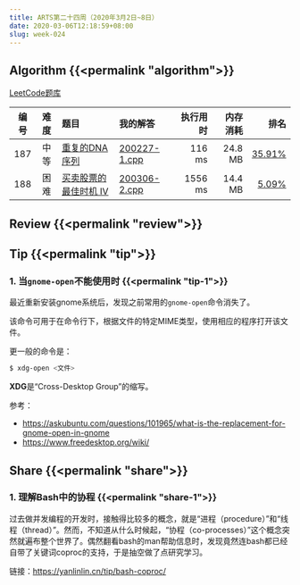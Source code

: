```yaml
---
title: ARTS第二十四周（2020年3月2日~8日）
date: 2020-03-06T12:18:59+08:00
slug: week-024
---
```


## Algorithm {{<permalink "algorithm">}}

[LeetCode题库](https://leetcode-cn.com/problemset/all/)

| 编号 | 难度 | 题目 | 我的解答 | 执行用时 | 内存消耗 | 排名 |
|:----:|:----:|:-----|:---------|---------:|---------:|-----:|
| 187 | 中等 | [重复的DNA序列](https://leetcode-cn.com/problems/repeated-dna-sequences/) | [200227-1.cpp](https://github.com/yanlinlin82/leetcode/blob/master/00187_repeated-dna-sequences/200227-1.cpp) | 116 ms | 24.8 MB | [35.91%](https://leetcode-cn.com/submissions/detail/49787908/) |
| 188 | 困难 | [买卖股票的最佳时机 IV](https://leetcode-cn.com/problems/best-time-to-buy-and-sell-stock-iv/) | [200306-2.cpp](https://github.com/yanlinlin82/leetcode/blob/master/00188_best-time-to-buy-and-sell-stock-iv/200306-2.cpp) | 1556 ms | 14.4 MB | [5.09%](https://leetcode-cn.com/submissions/detail/51572168/) |

## Review {{<permalink "review">}}


## Tip {{<permalink "tip">}}

### 1. 当`gnome-open`不能使用时 {{<permalink "tip-1">}}

最近重新安装gnome系统后，发现之前常用的`gnome-open`命令消失了。

该命令可用于在命令行下，根据文件的特定MIME类型，使用相应的程序打开该文件。

更一般的命令是：

```sh
$ xdg-open <文件>
```

**XDG**是“Cross-Desktop Group”的缩写。

参考：

* <https://askubuntu.com/questions/101965/what-is-the-replacement-for-gnome-open-in-gnome>
* <https://www.freedesktop.org/wiki/>

## Share {{<permalink "share">}}

### 1. 理解Bash中的协程 {{<permalink "share-1">}}

过去做并发编程的开发时，接触得比较多的概念，就是“进程（procedure）”和“线程（thread）”。然而，不知道从什么时候起，“协程（co-processes）”这个概念突然就遍布整个世界了。偶然翻看bash的man帮助信息时，发现竟然连bash都已经自带了关键词coproc的支持，于是抽空做了点研究学习。

链接：<https://yanlinlin.cn/tip/bash-coproc/>
